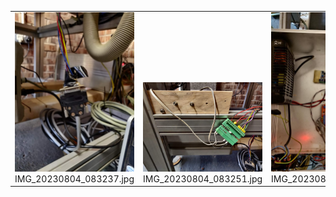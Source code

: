 <table><tr>
<tr>
<td valign="bottom">
<img src="./IMG_20230804_083237.jpg" width="200"><br>
IMG_20230804_083237.jpg
</td>

<td valign="bottom">
<img src="./IMG_20230804_083251.jpg" width="200"><br>
IMG_20230804_083251.jpg
</td>

<td valign="bottom">
<img src="./IMG_20230804_083301.jpg" width="200"><br>
IMG_20230804_083301.jpg
</td>

</tr></table>